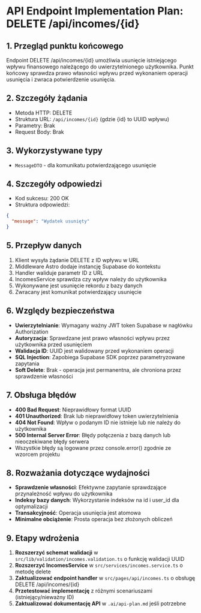 # API Endpoint Implementation Plan: DELETE /api/incomes/{id}

## 1. Przegląd punktu końcowego

Endpoint DELETE /api/incomes/{id} umożliwia usunięcie istniejącego wpływu finansowego należącego do uwierzytelnionego użytkownika. Punkt końcowy sprawdza prawo własności wpływu przed wykonaniem operacji usunięcia i zwraca potwierdzenie usunięcia.

## 2. Szczegóły żądania

- Metoda HTTP: DELETE
- Struktura URL: `/api/incomes/{id}` (gdzie {id} to UUID wpływu)
- Parametry: Brak
- Request Body: Brak

## 3. Wykorzystywane typy

- `MessageDTO` - dla komunikatu potwierdzającego usunięcie

## 4. Szczegóły odpowiedzi

- Kod sukcesu: 200 OK
- Struktura odpowiedzi:

```json
{
  "message": "Wydatek usunięty"
}
```

## 5. Przepływ danych

1. Klient wysyła żądanie DELETE z ID wpływu w URL
2. Middleware Astro dodaje instancję Supabase do kontekstu
3. Handler waliduje parametr ID z URL
4. IncomesService sprawdza czy wpływ należy do użytkownika
5. Wykonywane jest usunięcie rekordu z bazy danych
6. Zwracany jest komunikat potwierdzający usunięcie

## 6. Względy bezpieczeństwa

- **Uwierzytelnianie**: Wymagany ważny JWT token Supabase w nagłówku Authorization
- **Autoryzacja**: Sprawdzane jest prawo własności wpływu przez użytkownika przed usunięciem
- **Walidacja ID**: UUID jest walidowany przed wykonaniem operacji
- **SQL Injection**: Zapobiega Supabase SDK poprzez parametryzowane zapytania
- **Soft Delete**: Brak - operacja jest permanentna, ale chroniona przez sprawdzenie własności

## 7. Obsługa błędów

- **400 Bad Request**: Nieprawidłowy format UUID
- **401 Unauthorized**: Brak lub nieprawidłowy token uwierzytelnienia
- **404 Not Found**: Wpływ o podanym ID nie istnieje lub nie należy do użytkownika
- **500 Internal Server Error**: Błędy połączenia z bazą danych lub nieoczekiwane błędy serwera
- Wszystkie błędy są logowane przez console.error() zgodnie ze wzorcem projektu

## 8. Rozważania dotyczące wydajności

- **Sprawdzenie własności**: Efektywne zapytanie sprawdzające przynależność wpływu do użytkownika
- **Indeksy bazy danych**: Wykorzystanie indeksów na id i user_id dla optymalizacji
- **Transakcyjność**: Operacja usunięcia jest atomowa
- **Minimalne obciążenie**: Prosta operacja bez złożonych obliczeń

## 9. Etapy wdrożenia

1. **Rozszerzyć schemat walidacji** w `src/lib/validation/incomes.validation.ts` o funkcję walidacji UUID
2. **Rozszerzyć IncomesService** w `src/services/incomes.service.ts` o metodę delete
3. **Zaktualizować endpoint handler** w `src/pages/api/incomes.ts` o obsługę DELETE /api/incomes/{id}
4. **Przetestować implementację** z różnymi scenariuszami (istniejący/nieważny ID)
5. **Zaktualizować dokumentację API** w `.ai/api-plan.md` jeśli potrzebne
